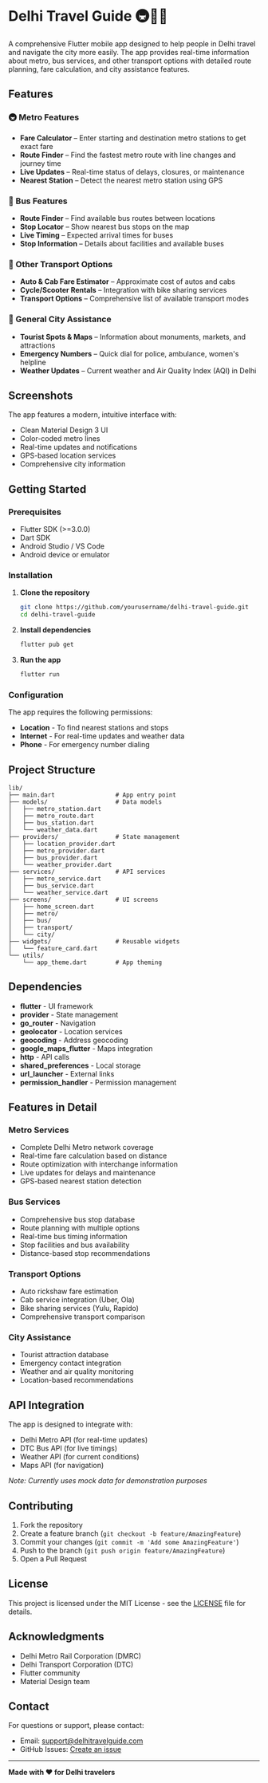 # Delhi Travel Guide 🚇🚌🚖

A comprehensive Flutter mobile app designed to help people in Delhi travel and navigate the city more easily. The app provides real-time information about metro, bus services, and other transport options with detailed route planning, fare calculation, and city assistance features.

## Features

### 🚇 Metro Features
- **Fare Calculator** – Enter starting and destination metro stations to get exact fare
- **Route Finder** – Find the fastest metro route with line changes and journey time
- **Live Updates** – Real-time status of delays, closures, or maintenance
- **Nearest Station** – Detect the nearest metro station using GPS

### 🚌 Bus Features
- **Route Finder** – Find available bus routes between locations
- **Stop Locator** – Show nearest bus stops on the map
- **Live Timing** – Expected arrival times for buses
- **Stop Information** – Details about facilities and available buses

### 🚖 Other Transport Options
- **Auto & Cab Fare Estimator** – Approximate cost of autos and cabs
- **Cycle/Scooter Rentals** – Integration with bike sharing services
- **Transport Options** – Comprehensive list of available transport modes

### 📍 General City Assistance
- **Tourist Spots & Maps** – Information about monuments, markets, and attractions
- **Emergency Numbers** – Quick dial for police, ambulance, women's helpline
- **Weather Updates** – Current weather and Air Quality Index (AQI) in Delhi

## Screenshots

The app features a modern, intuitive interface with:
- Clean Material Design 3 UI
- Color-coded metro lines
- Real-time updates and notifications
- GPS-based location services
- Comprehensive city information

## Getting Started

### Prerequisites
- Flutter SDK (>=3.0.0)
- Dart SDK
- Android Studio / VS Code
- Android device or emulator

### Installation

1. **Clone the repository**
   ```bash
   git clone https://github.com/yourusername/delhi-travel-guide.git
   cd delhi-travel-guide
   ```

2. **Install dependencies**
   ```bash
   flutter pub get
   ```

3. **Run the app**
   ```bash
   flutter run
   ```

### Configuration

The app requires the following permissions:
- **Location** - To find nearest stations and stops
- **Internet** - For real-time updates and weather data
- **Phone** - For emergency number dialing

## Project Structure

```
lib/
├── main.dart                 # App entry point
├── models/                   # Data models
│   ├── metro_station.dart
│   ├── metro_route.dart
│   ├── bus_station.dart
│   └── weather_data.dart
├── providers/                # State management
│   ├── location_provider.dart
│   ├── metro_provider.dart
│   ├── bus_provider.dart
│   └── weather_provider.dart
├── services/                 # API services
│   ├── metro_service.dart
│   ├── bus_service.dart
│   └── weather_service.dart
├── screens/                  # UI screens
│   ├── home_screen.dart
│   ├── metro/
│   ├── bus/
│   ├── transport/
│   └── city/
├── widgets/                  # Reusable widgets
│   └── feature_card.dart
└── utils/
    └── app_theme.dart        # App theming
```

## Dependencies

- **flutter** - UI framework
- **provider** - State management
- **go_router** - Navigation
- **geolocator** - Location services
- **geocoding** - Address geocoding
- **google_maps_flutter** - Maps integration
- **http** - API calls
- **shared_preferences** - Local storage
- **url_launcher** - External links
- **permission_handler** - Permission management

## Features in Detail

### Metro Services
- Complete Delhi Metro network coverage
- Real-time fare calculation based on distance
- Route optimization with interchange information
- Live updates for delays and maintenance
- GPS-based nearest station detection

### Bus Services
- Comprehensive bus stop database
- Route planning with multiple options
- Real-time bus timing information
- Stop facilities and bus availability
- Distance-based stop recommendations

### Transport Options
- Auto rickshaw fare estimation
- Cab service integration (Uber, Ola)
- Bike sharing services (Yulu, Rapido)
- Comprehensive transport comparison

### City Assistance
- Tourist attraction database
- Emergency contact integration
- Weather and air quality monitoring
- Location-based recommendations

## API Integration

The app is designed to integrate with:
- Delhi Metro API (for real-time updates)
- DTC Bus API (for live timings)
- Weather API (for current conditions)
- Maps API (for navigation)

*Note: Currently uses mock data for demonstration purposes*

## Contributing

1. Fork the repository
2. Create a feature branch (`git checkout -b feature/AmazingFeature`)
3. Commit your changes (`git commit -m 'Add some AmazingFeature'`)
4. Push to the branch (`git push origin feature/AmazingFeature`)
5. Open a Pull Request

## License

This project is licensed under the MIT License - see the [LICENSE](LICENSE) file for details.

## Acknowledgments

- Delhi Metro Rail Corporation (DMRC)
- Delhi Transport Corporation (DTC)
- Flutter community
- Material Design team

## Contact

For questions or support, please contact:
- Email: support@delhitravelguide.com
- GitHub Issues: [Create an issue](https://github.com/yourusername/delhi-travel-guide/issues)

---

**Made with ❤️ for Delhi travelers**




